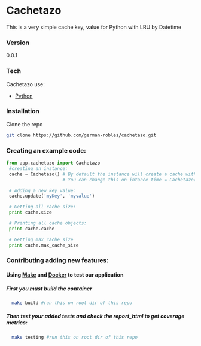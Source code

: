 # Cachetazo
This is a very simple cache key, value for Python with LRU by Datetime

### Version
0.0.1

### Tech

Cachetazo use:

* [Python]


### Installation

Clone the repo

```sh
git clone https://github.com/german-robles/cachetazo.git
```

### Creating an example code:
```python
from app.cachetazo import Cachetazo
 #creating an instance:
 cache = Cachetazo() # By default the instance will create a cache with max_cache_size = 10.
                     # You can change this on intance time = Cachetazo(30) , now will be max_cache_size = 30

 # Adding a new key value:
 cache.update('myKey', 'myvalue')

 # Getting all cache size:
 print cache.size

 # Printing all cache objects:
 print cache.cache

 # Getting max_cache_size
 print cache.max_cache_size
```
### Contributing adding new features:

#### Using [Make] and  [Docker] to test our application

##### First you must build the container

```sh
  make build #run this on root dir of this repo
```
##### Then test your added tests and check the report_html to get coverage metrics:

```sh
  make testing #run this on root dir of this repo
```
   [Python]: <https://www.python.org/>
   [Docker]: <https://www.docker.com/>
   [Make]: <https://www.gnu.org/software/make/manual/make.html>
